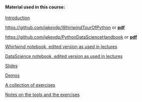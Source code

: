 #### Material used in this course:  

[Introduction](https://github.com/artimbocca/python/blob/master/Intro.ipynb)

https://github.com/jakevdp/WhirlwindTourOfPython or [**pdf**](http://www.oreilly.com/programming/free/a-whirlwind-tour-of-python.csp)

https://github.com/jakevdp/PythonDataScienceHandbook or [**pdf**](https://jakevdp.github.io/PythonDataScienceHandbook/)

[Whirlwind notebook, edited version as used in lectures](https://github.com/artimbocca/python/blob/master/Whirlwind)

[DataScience notebook, edited version as used in lectures](https://github.com/artimbocca/python/blob/master/DataScience)

[Slides](https://github.com/artimbocca/python/blob/master/PRG400-short.pdf)

[Demos](https://github.com/artimbocca/python/blob/master/demos)

[A collection of exercises](https://github.com/artimbocca/python/blob/master/exercises)

[Notes on the tools and the exercises](https://github.com/artimbocca/python/blob/master/instructions.pdf)

